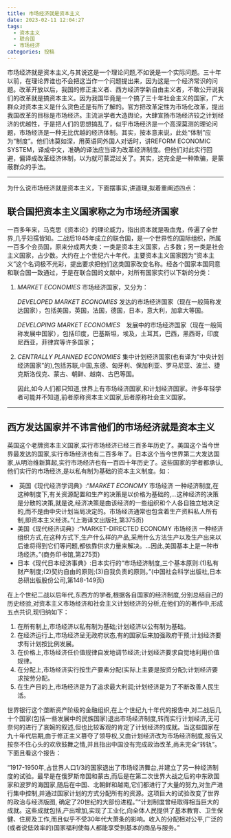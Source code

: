 ```yaml
---
title: 市场经济就是资本主义
date: 2023-02-11 12:04:27
tags:
  - 资本主义
  - 联合国
  - 市场经济
categories: 投稿
---
```


​	市场经济就是资本主义,与其说这是一个理论问题,不如说是一个实际问题。三十年以前，在理论界谁也不会把这当作一个问题提出来，因为这是一个经济常识的问题。改革开放以后，我国的修正主义者、西方经济学新自由主义者，不敢公开说我们的改革就是搞资本主义。因为我国毕竟是一个搞了三十年社会主义的国家，广大群众对资本主义是什么货色还是有所了解的。官方把改革定性为市场化改革，提出我国改革的目标是市场经济。主流派学者大造舆论，大肆宣扬市场经济较之计划经济的优越性，于是把人们的思想搞乱了，似乎市场经济是一个高深莫测的理论问题，市场经济是一种无比优越的经济体制。其实，按本意来说，此处“体制”应为“制度”。他们讳莫如深，用英语同外国人对话时，讲REFORM ECONOMIC SYSTEM，译成中文，准确的译法应当译为改革经济制度。但他们对此实行回避，偏译成改革经济体制，以为就可蒙混过关了。其实，这完全是一种欺骗，是蒙蔽群众的手法。



---



为什么说市场经济就是资本主义，下面摆事实,讲道理,拟着重阐述四点：

## 联合国把资本主义国家称之为市场经济国家

​	一百多年来，马克思《资本论》的理论威力，指出资本就是吸血鬼，传遍了全世界,几乎妇孺皆知。二战后1945年成立的联合国，是一个世界性的国际组织，所属一百多个会员国，原来分成两大类：一类是资本主义国家，占多数；另一类是社会主义国家，占少数。大约在上个世纪六十年代，主要资本主义国家因为“资本主义”这个名词极不光彩，提出要求把他们这类国家改变名称。经各个国家本国同意和联合国一致通过，于是在联合国的文献中，对所有国家实行以下新的分类：

1. *MARKET ECONOMIES*  市场经济国家，又分为：

  	*DEVELOPED MARKET ECONOMIES* 发达的市场经济国家（现在一般简称发达国家），包括美国，英国，法国，德国，日本，意大利，加拿大等国。
  	
  	*DEVELOPING MARKET ECONOMIES*　发展中的市场经济国家（现在一般简称发展中国家），包括印度，巴基斯坦，埃及，土耳其，巴西，黑西哥，印度尼西亚，菲律宾等许多国家；

  



2. *CENTRALLY PLANNED ECONOMIES* 集中计划经济国家(也有译为“中央计划经济国家”的),包括苏联,中国,东德、匈牙利、保加利亚、罗马尼亚、波兰、捷克斯洛伐克、蒙古、朝鲜、越南、古巴等国。

  	因此,如今人们都只知道,世界上有市场经济国家,和计划经济国家。许多年轻学者可能并不知道,前者原称资本主义国家,后者原称社会主义国家。

---

## 西方发达国家并不讳言他们的市场经济就是资本主义

​	英国这个老牌资本主义国家,实行市场经济已经三百多年历史了。美国这个当今世界最发达的国家,实行市场经济也有二百多年了。日本这个当今世界第二大发达国家,从明治维新算起,实行市场经济也有一百四十年历史了。这些国家的学者都承认,他们实行的市场经济,是以私有制为基础的资本主义制度。如：

- ​	英国《现代经济学词典》:“*MARKET ECONOMY* 市场经济 一种经济制度,在这种制度下,有关资源配置和生产的决策是以价格为基础的,…这种经济的决策是分散的决策,就是说,经济决策是由该经济的一些组织和个人各自独立地决定的,而不是由中央计划当局决定的。市场经济通常也包含着生产资料私人所有制,即资本主义经济。”(上海译文出版社,第375页)
- 美国《现代经济词典》:“MARKET-DIRECTED ECONOMY 市场经济 一种经济组织方式,在这种方式下,生产什么样的产品,采用什么方法生产以及生产出来以后谁将得到它们等问题,都依靠供求力量来解决。…因此,美国基本上是一种市场经济。”(商务印书馆,第275页) 
- 日本《现代日本经济事典》:日本实行的“市场经济制度,三个基本原则:(1)私有财产制度;(2)契约自由的原则;(3)自我负责的原则。”(中国社会科学出版社,日本总研出版股份公司,第148-149页)

​	在上个世纪二战以后年代,东西方的学者,根据各自国家的经济制度,分别总结自己的历史经验,对资本主义市场经济和社会主义计划经济的分析,在他们的的著作中,形成五点共识,现归纳如下：

1. 在所有制上,市场经济以私有制为基础;计划经济以公有制为基础。
2. 在经济运行上,市场经济呈无政府状态,有的国家后来加强政府干预;计划经济要求有计划按比例发展。
3. 在价格上,市场经济任价值规律自发地调节经济;计划经济要求自觉地利用价值规律。
4. 在分配上,市场经济实行按生产要素分配(实际上主要是按资分配);计划经济要求按劳分配。
5. 在生产目的上,市场经济是为了追求最大利润;计划经济是为了不断改善人民生活。



​	世界银行这个垄断资产阶级的金融组织,在上个世纪九十年代的报告中,对二战后几十个国家(包括一些发展中的民族国家)退出市场经济制度,转而实行计划经济,无可奈何的进行了哀婉的叙述,但也比较客观的肯定了计划经济的成就。当这些国家在九十年代后期,由于修正主义篡夺了领导权,又由计划经济改为市场经济制度,报告又按奈不住心头的欢欣鼓舞之情,并且指出中国没有完成政治改革,尚未完全“转轨”。下面且看这个报告：

​	“1917-1950年,占世界人口1/3的国家退出了市场经济舞台,并建立了另一种经济制度的试验。最早是在俄罗斯帝国和蒙古,而后是在第二次世界大战之后的中东欧国家和波罗的海国家,随后在中国、北朝鲜和越南,它们都进行了大量的努力,对生产进行集中控制,并通过国家计划的方式分配所有的资源。这项巨大的试验改变了世界的政治与经济版图, 确定了20世纪的大部份进程。”“计划制度曾经取得相当巨大的成就。这些成就包括,产出增加,实现了工业化,向全体人民提供了基本教育、卫生保健、住房及工作,而且似乎不受30年代大萧条的影响。收入的分配相对公平,广泛的(或者说低效率的)国家福利使每人都能享受到基本的商品与服务。”
